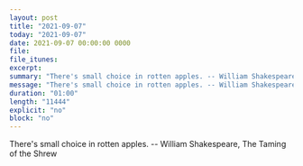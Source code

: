 ```yaml
---
layout: post
title: "2021-09-07"
today: "2021-09-07"
date: 2021-09-07 00:00:00 0000
file:
file_itunes:
excerpt:
summary: "There's small choice in rotten apples. -- William Shakespeare, The Taming of the Shrew "
message: "There's small choice in rotten apples. -- William Shakespeare, The Taming of the Shrew "
duration: "01:00"
length: "11444"
explicit: "no"
block: "no"
---
```

There's small choice in rotten apples. -- William Shakespeare, The Taming of the Shrew 


